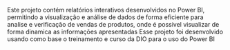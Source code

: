 Este projeto contém relatórios interativos desenvolvidos no Power BI, permitindo a visualização e análise de dados de forma eficiente para analise e verificação de vendas de produtos, onde é possivel visualizar de forma dinamica as informações apresentadas 
Esse projeto foi desenvolvido usando como base o treinamento e curso da DIO para o uso do Power BI
